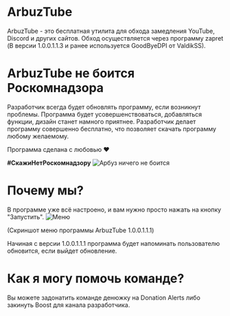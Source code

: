 # ArbuzTube
ArbuzTube - это бесплатная утилита для обхода замедления YouTube, Discord и других сайтов. Обход осуществляется через программу zapret (В версии 1.0.0.1.1.3 и ранее используется GoodByeDPI от ValdikSS).

# ArbuzTube не боится Роскомнадзора
Разработчик всегда будет обновлять программу, если возникнут проблемы. Программа будет усовершенствоваться, добавляться функции, дизайн станет намного приятнее. Разработчик делает программу совершенно бесплатно, что позволяет скачать программу любому желаемому. 

Программа сделана с любовью ❤️ 

**#СкажиНетРоскомнадзору**
![Арбуз ничего не боится](https://github.com/user-attachments/assets/bf3e4969-fb84-4750-b04a-ce4e6560d5ee)

# Почему мы?
В программе уже всё настроено, и вам нужно просто нажать на кнопку "Запустить". ![Меню](https://github.com/user-attachments/assets/74c6468a-d41e-4d22-bf75-eac4ffe49095)

(Скриншот меню программы ArbuzTube 1.0.0.1.1.1)

Начиная с версии 1.0.0.1.1.1 программа будет напоминать пользователю обновится, если выйдет обновление.

# Как я могу помочь команде?

Вы можете задонатить команде денюжку на Donation Alerts либо закинуть Boost для канала разработчика.
